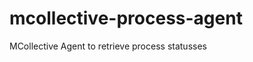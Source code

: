 mcollective-process-agent
=========================

MCollective Agent to retrieve process statusses